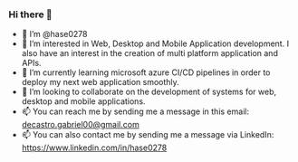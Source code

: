 ### Hi there 👋
- 👋 I’m @hase0278
- 👀 I’m interested in Web, Desktop and Mobile Application development. I also have an interest in the creation of multi platform application and APIs.
- 🌱 I’m currently learning microsoft azure CI/CD pipelines in order to deploy my next web application smoothly.
- 💞️ I’m looking to collaborate on the development of systems for web, desktop and mobile applications.
- 📫 You can reach me by sending me a message in this email: decastro.gabriel00@gmail.com
- 📫 You can also contact me by sending me a message via LinkedIn: https://www.linkedin.com/in/hase0278

